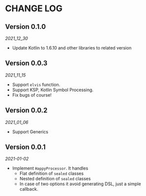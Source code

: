 CHANGE LOG
===

## Version 0.1.0

  _2021_12_30_

  * Update Kotlin to 1.6.10 and other libraries to related version

## Version 0.0.3

  _2021_11_15_

  * Support `elvis` function.
  * Support KSP, Kotlin Symbol Processing.
  * Fix bugs of course!

## Version 0.0.2

  _2021_01_06_

  * Support Generics

## Version 0.0.1

  _2021-01-02_

  * Implement `HappyProcessor`. It handles
     - Flat definition of `sealed` classes
     - Nested definition of `sealed` classes
     - In case of two options it avoid generating DSL, just a simple callback.
